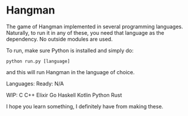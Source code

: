 # Hangman
The game of Hangman implemented in several programming languages. Naturally, to run it in any of these, you need that language as the dependency. No outside modules are used.

To run, make sure Python is installed and simply do:

    python run.py [language]

and this will run Hangman in the language of choice.

Languages:
Ready: N/A

WIP:
C
C++
Elixir
Go
Haskell
Kotlin
Python
Rust

I hope you learn something, I definitely have from making these.
